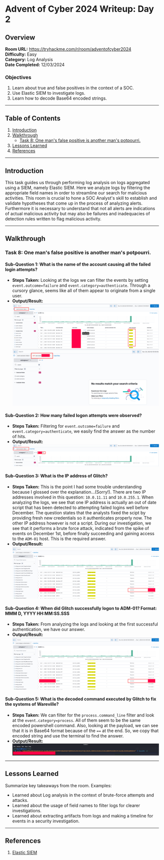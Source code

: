 # Advent of Cyber 2024 Writeup: Day 2

## Overview
**Room URL:** https://tryhackme.com/r/room/adventofcyber2024 \
**Difficulty:** Easy\
**Category:** Log Analysis\
**Date Completed:** 12/03/2024

### Objectives
1. Learn about true and false positives in the context of a SOC.
2. Use Elastic SIEM to investigate logs.
3. Learn how to decode Base64 encoded strings.

---

## Table of Contents
1. [Introduction](#introduction)  
2. [Walkthrough](#walkthrough)  
   - [Task 8: One man's false positive is another man's potpourri.](#task-8-one-mans-false-positive-is-another-mans-potpourri)  
3. [Lessons Learned](#lessons-learned)  
4. [References](#references)

---

## Introduction
This task guides us through performing log analysis on logs aggregated using a SIEM, namely Elastic SIEM. Here we analyze logs by filtering the appropriate field names in order to streamline our search for malicious activities. This room is crucial to hone a SOC Analyst's skill to establish and validate hypotheses that come up in the process of analyzing alerts. Furthermore it is necessary to understand that not all alerts are indications of actual malicious activity but may also be failures and inadequacies of detection rules written to flag malicious activity.

---


## Walkthrough

### Task 8: One man's false positive is another man's potpourri.

#### Sub-Question 1: What is the name of the account causing all the failed login attempts?
  - **Steps Taken:** Looking at the logs we can filter the events by setting `event.outcome=failure` and `event.category=authenticate`. Through a cursory glance, seems like all of them appear to originate from a single user.
  - **Output/Result:**  
      ![q1a-screenshot](../screenshots/day2/q1a.png)
      ![q1b-screenshot](../screenshots/day2/q1b.png)  


#### Sub-Question 2: How many failed logon attempts were observed?
  - **Steps Taken:** Filtering for `event.outcome=failure` and `event.category=authenticate`, we easily find the answer as the number of hits.
  - **Output/Result:**  
      ![q2-screenshot](../screenshots/day2/q2.png)  


#### Sub-Question 3: What is the IP address of Glitch?
  - **Steps Taken:** This is the point I had some trouble understanding because I glossed over the explanation...(Sorry!). There are two IP addresses involved in this question: `10.0.11.11` and `10.0.255.1`. When analyzing the logs, we see that one IP address is actually an out of date script that has been detected to attempting failed logins well before December. The question states that the analysts fixed the scipt by providing fresh new credentials so it authenticates properly now. The other IP address however is not a script. During our investigation, we see that it performs a brute force attack, indicated from the spike of events on December 1st, before finally succeeding and gaining access to the `ADM-01` host. This is the required answer.
  - **Output/Result:**  
      ![q3-screenshot](../screenshots/day2/q3.png)  


#### Sub-Question 4: When did Glitch successfully logon to ADM-01? Format: MMM D, YYYY HH:MM:SS.SSS

  - **Steps Taken:** From analyzing the logs and looking at the first successful authentication, we have our answer.
  - **Output/Result:**  
      ![q4-screenshot](../screenshots/day2/q3.png)


#### Sub-Question 5: What is the decoded command executed by Glitch to fix the systems of Wareville?
  - **Steps Taken:** We can filter for the `process.command_line` filter and look at the `event.category=process`. All of them seem to be the same encoded powershell command. Also, looking at the payload, we can see that it is in Base64 format because of the `==` at the end. So, we copy that encoded string and use the terminal to find the answer.
  - **Output/Result:**  
      ![q5-screenshot](../screenshots/day2/q4.png)  

---

## Lessons Learned
Summarize key takeaways from the room. Examples:
- Learned about Log analysis in the context of brute-force attempts and attacks.
- Learned about the usage of field names to filter logs for clearer investigations.
- Learned about extracting artifacts from logs and making a timeline for events in a security investigation.
---

## References
1. [Elastic SIEM](https://www.elastic.co/guide/en/siem/guide/current/index.html)
